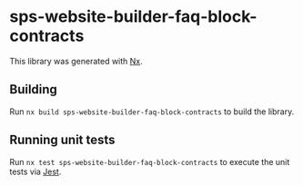 # sps-website-builder-faq-block-contracts

This library was generated with [Nx](https://nx.dev).

## Building

Run `nx build sps-website-builder-faq-block-contracts` to build the library.

## Running unit tests

Run `nx test sps-website-builder-faq-block-contracts` to execute the unit tests via [Jest](https://jestjs.io).
